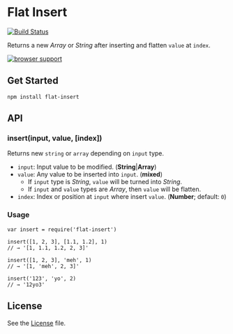 # Flat Insert
[![Build Status](https://travis-ci.com/grindcode/flat-insert.svg?token=beEYprwjqTf1kNJAmUbX&branch=master)](https://travis-ci.com/grindcode/flat-insert)

Returns a new _Array_ or _String_ after inserting and flatten `value` at `index`.

[![browser support](https://ci.testling.com/grindcode/flat-insert.png)
](https://ci.testling.com/grindcode/flat-insert)

## Get Started
```
npm install flat-insert
```

## API
### insert(input, value, [index])
Returns new `string` or `array` depending on `input` type.
* `input`: Input value to be modified. (**String**|**Array**)
* `value`: Any value to be inserted into `input`. (**mixed**)
  *  If `input` type is _String_, `value` will be turned into _String_.
  *  If `input` and `value` types are _Array_, then `value` will be flatten.
* `index`: Index or position at `input` where insert `value`. (**Number**; default: `0`)

### Usage
```
var insert = require('flat-insert')

insert([1, 2, 3], [1.1, 1.2], 1)
// → '[1, 1.1, 1.2, 2, 3]'

insert([1, 2, 3], 'meh', 1)
// → '[1, 'meh', 2, 3]'

insert('123', 'yo', 2)
// → '12yo3'
```

## License
See the [License](LICENSE) file.

